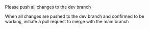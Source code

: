 Please push all changes to the dev branch

When all changes are pushed to the dev branch and confirmed to be working, initiate a pull request to merge with the main branch
